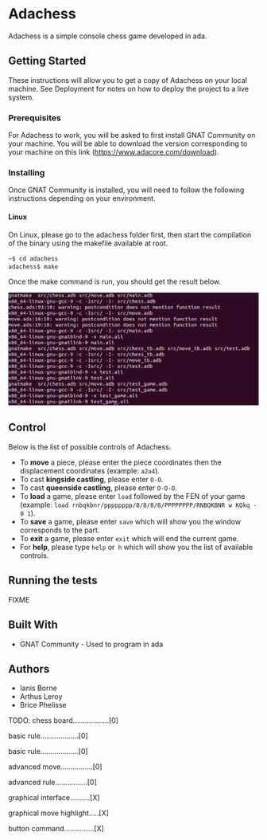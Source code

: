 Adachess
========

Adachess is a simple console chess game developed in ada.

Getting Started
---------------

These instructions will allow you to get a copy of Adachess on your local machine. See Deployment for notes on how to deploy the project to a live system.

### Prerequisites

For Adachess to work, you will be asked to first install GNAT Community on your machine. You will be able to download the version corresponding to your machine on this link (https://www.adacore.com/download).

### Installing

Once GNAT Community is installed, you will need to follow the following instructions depending on your environment.

#### Linux

On Linux, please go to the adachess folder first, then start the compilation of the binary using the makefile available at root.

```shell
~$ cd adachess
adachess$ make

```

Once the make command is run, you should get the result below.

![](screenshot-linux.png)

Control
-------

Below is the list of possible controls of Adachess.

- To **move** a piece, please enter the piece coordinates then the displacement coordinates (example: `a2a4`).
- To cast **kingside castling**, please enter `O-O`.
- To cast **queenside castling**, please enter `O-O-O`.
- To **load** a game, please enter `load` followed by the FEN of your game (example: `load rnbqkbnr/pppppppp/8/8/8/8/PPPPPPPP/RNBQKBNR w KQkq - 0 1`).
- To **save** a game, please enter `save` which will show you the window corresponds to the part.
- To **exit** a game, please enter `exit` which will end the current game.
- For **help**, please type `help` or` h` which will show you the list of available controls.

Running the tests
-----------------

FIXME

Built With
----------

- GNAT Community - Used to program in ada

Authors
-------

- Ianis Borne
- Arthus Leroy
- Brice Phelisse

TODO:
chess board..................[0]

basic rule...................[0]

basic rule...................[0]

advanced move................[0]

advanced rule................[0]

graphical interface..........[X]

graphical move highlight.....[X]

button command...............[X]